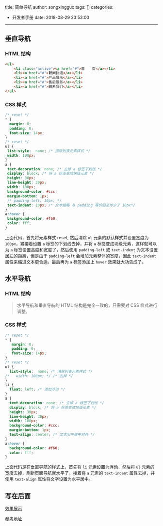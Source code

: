 title: 简单导航
author: songxingguo
tags: []
categories:
  - 开发者手册
date: 2018-08-29 23:53:00
---
## 垂直导航

### HTML 结构

```html
<ul>
    <li class="active"><a href="#">首　　页</a></li>
    <li><a href="#">新闻快讯</a></li>
    <li><a href="#">产品展示</a></li>
    <li><a href="#">售后服务</a></li>
    <li><a href="#">联系我们</a></li>
</ul>
```

<!-- more -->

### CSS 样式
  
 ```css
/* reset */
* {
   margin: 0;
   padding: 0;
   font-size: 14px;
}
/* reset */
ul {
  list-style:  none; /* 清除列表元素样式 */
  width: 100px;
}
a {
  text-decoration: none; /* 去掉 a 标签下划线 */
  display: block; /* 将 a 标签变成块级元素 */
  height: 30px;
  line-height: 30px;
  width: 100px;
  background-color: #ccc;
  margin-bottom: 1px;
  /* padding-left: 10px; */
  text-indent: 10px; /* 文本缩略 与 padding 等价但总体少了 10px*/
}
a:hover {
  background-color: #f60;
  color: fff;
}
```
上面代码，首先将元素样式 reset, 然后清除 `ul` 元素的默认样式并设置宽度为 `100px`，紧接着设置 `a` 标签的下划线去掉，并将 `a` 标签变成块级元素，这样就可以为 `a` 标签设置高度和宽度了，然后使用 `padding-left` 或 `text-indent` 为文本设置居左的距离，但是由于 `padding-left` 会增加元素整体的宽度，因此 `text-indent` 属性来缩进文本更合适。最后再为 `a` 标签添加上 `hover` 效果就大功告成了。
  
  
## 水平导航

### HTML 结构

> 水平导航和垂直导航的 HTML 结构是完全一致的，只需要对 CSS 样式进行调整。

### CSS 样式

```css
/* reset */
* {
   margin: 0;
   padding: 0;
   font-size: 14px;
}
/* reset */
ul {
  list-style:  none; /* 清除列表元素样式 */
/*   width: 100px; */ /* 去掉 */
}
li {
  float: left; /* 添加浮动 */
}
a {
  text-decoration: none; /* 去掉 a 标签下划线 */
  display: block; /* 将 a 标签变成块级元素 */
  height: 30px;
  line-height: 30px;
  width: 100px;
  background-color: #ccc;
  margin-bottom: 1px;
  text-align: center; /* 文本水平居中对齐 */
}
a:hover {
  background-color: #f60;
  color: fff;
}
```
上面代码是在垂直导航的样式上，首先将 `li` 元素设置为浮动，然后将 `ul` 元素的宽度去掉，刷新页面导航就水平了。接着将 `a` 元素的 `text-indent` 属性去掉，并使用 `text-align` 属性将文字设置为水平居中。

## 写在后面

[效果展示](https://songxingguo.github.io/nav/)

[参考地址](https://www.imooc.com/video/42)
